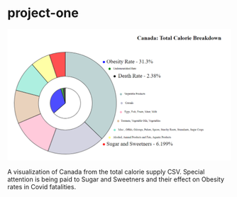 # project-one


![](https://github.com/Mikeblanchard/Covid_Project/blob/mike/Resources_mike/final_project_graph%20_2.png)

A visualization of Canada from the total calorie supply CSV. Special attention is being paid to Sugar and Sweetners and their effect on Obesity rates in Covid fatalities.
